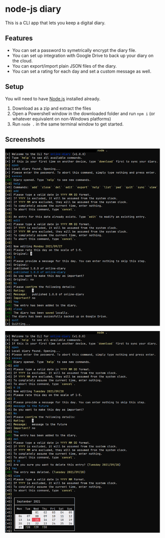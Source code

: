 # node-js diary

This is a CLI app that lets you keep a digital diary.

## Features

- You can set a password to symetrically encrypt the diary file.
- You can set up integration with Google Drive to back up your diary on the cloud.
- You can export/import plain JSON files of the diary.
- You can set a rating for each day and set a custom message as well.

## Setup

You will need to have [Node.js](https://nodejs.org/en/download/) installed already.

1. Download as a zip and extract the files
2. Open a Powershell window in the downloaded folder and run `npm i` (or whatever equivalent on non-Windows platforms)
3. Run `node .` in the same terminal window to get started.

## Screenshots

![](./screenshots/editing.png)

![](./screenshots/edit-del-view.png)
